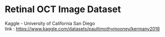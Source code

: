 # Retinal OCT Image Dataset <br>
Kaggle - University of California San Diego<br>
link : https://www.kaggle.com/datasets/paultimothymooney/kermany2018
